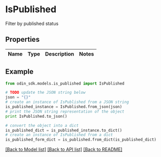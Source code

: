 # IsPublished

Filter by published status

## Properties

Name | Type | Description | Notes
------------ | ------------- | ------------- | -------------

## Example

```python
from odin_sdk.models.is_published import IsPublished

# TODO update the JSON string below
json = "{}"
# create an instance of IsPublished from a JSON string
is_published_instance = IsPublished.from_json(json)
# print the JSON string representation of the object
print IsPublished.to_json()

# convert the object into a dict
is_published_dict = is_published_instance.to_dict()
# create an instance of IsPublished from a dict
is_published_form_dict = is_published.from_dict(is_published_dict)
```
[[Back to Model list]](../README.md#documentation-for-models) [[Back to API list]](../README.md#documentation-for-api-endpoints) [[Back to README]](../README.md)


